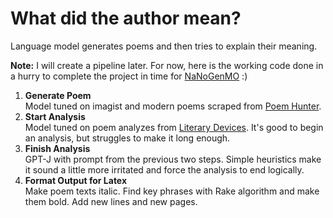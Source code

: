 # What did the author mean?
Language model generates poems and then tries to explain their meaning.

**Note:** I will create a pipeline later. For now, here is the working code done in a hurry to complete the project in 
time for [NaNoGenMO](https://github.com/NaNoGenMo/2022) :)

1. **Generate Poem**  
Model tuned on imagist and modern poems scraped from [Poem Hunter](https://www.poemhunter.com/).
2. **Start Analysis**  
Model tuned on poem analyzes from [Literary Devices](https://literarydevices.net/poem-analysis/).
It's good to begin an analysis, but struggles to make it long enough.
3. **Finish Analysis**  
GPT-J with prompt from the previous two steps. Simple heuristics make it sound a little more
irritated and force the analysis to end logically.
4. **Format Output for Latex**  
Make poem texts italic. Find key phrases with Rake algorithm and make them bold.
Add new lines and new pages.